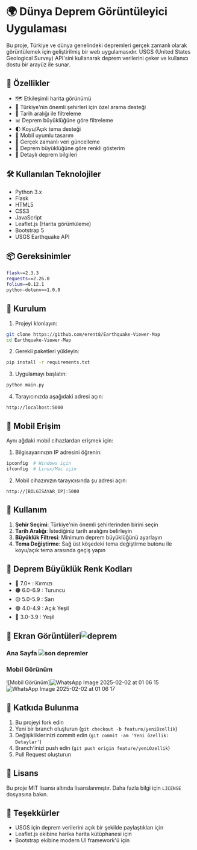 # 🌍 Dünya Deprem Görüntüleyici Uygulaması

Bu proje, Türkiye ve dünya genelindeki depremleri gerçek zamanlı olarak görüntülemek için geliştirilmiş bir web uygulamasıdır. USGS (United States Geological Survey) API'sini kullanarak deprem verilerini çeker ve kullanıcı dostu bir arayüz ile sunar.

## 🌟 Özellikler

- 🗺️ Etkileşimli harita görünümü
- 📍 Türkiye'nin önemli şehirleri için özel arama desteği
- 📅 Tarih aralığı ile filtreleme
- 📊 Deprem büyüklüğüne göre filtreleme
- 🌓 Koyu/Açık tema desteği
- 📱 Mobil uyumlu tasarım
- 🔄 Gerçek zamanlı veri güncelleme
- 🎨 Deprem büyüklüğüne göre renkli gösterim
- 📝 Detaylı deprem bilgileri

## 🛠️ Kullanılan Teknolojiler

- Python 3.x
- Flask
- HTML5
- CSS3
- JavaScript
- Leaflet.js (Harita görüntüleme)
- Bootstrap 5
- USGS Earthquake API

## 📦 Gereksinimler

```bash
flask==2.3.3
requests==2.26.0
folium==0.12.1
python-dotenv==1.0.0
```

## 🚀 Kurulum

1. Projeyi klonlayın:
```bash
git clone https://github.com/erent8/Earthquake-Viewer-Map
cd Earthquake-Viewer-Map
```

2. Gerekli paketleri yükleyin:
```bash
pip install -r requirements.txt
```

3. Uygulamayı başlatın:
```bash
python main.py
```

4. Tarayıcınızda aşağıdaki adresi açın:
```
http://localhost:5000
```

## 📱 Mobil Erişim

Aynı ağdaki mobil cihazlardan erişmek için:

1. Bilgisayarınızın IP adresini öğrenin:
```bash
ipconfig  # Windows için
ifconfig  # Linux/Mac için
```

2. Mobil cihazınızın tarayıcısında şu adresi açın:
```
http://[BILGISAYAR_IP]:5000
```

## 🎯 Kullanım

1. **Şehir Seçimi**: Türkiye'nin önemli şehirlerinden birini seçin
2. **Tarih Aralığı**: İstediğiniz tarih aralığını belirleyin
3. **Büyüklük Filtresi**: Minimum deprem büyüklüğünü ayarlayın
4. **Tema Değiştirme**: Sağ üst köşedeki tema değiştirme butonu ile koyu/açık tema arasında geçiş yapın

## 🎨 Deprem Büyüklük Renk Kodları

- 🔴 7.0+ : Kırmızı
- 🟠 6.0-6.9 : Turuncu
- 🟡 5.0-5.9 : Sarı
- 🟢 4.0-4.9 : Açık Yeşil
- 💚 3.0-3.9 : Yeşil

## 📸 Ekran Görüntüleri![deprem ](https://github.com/user-attachments/assets/cc6458a5-2dd4-492d-8b87-98cc500a3994)


### Ana Sayfa ![son depremler](https://github.com/user-attachments/assets/75ad1883-1f38-4870-a7a9-8cc7e85e77a6)


### Mobil Görünüm
![Mobil Görünüm]![WhatsApp Image 2025-02-02 at 01 06 15](https://github.com/user-attachments/assets/874af02e-aa9e-45a4-9d60-58f664560aa2)
![WhatsApp Image 2025-02-02 at 01 06 17](https://github.com/user-attachments/assets/6ebad528-c2c7-4e53-afe8-efbe2fedf39d)


## 🤝 Katkıda Bulunma

1. Bu projeyi fork edin
2. Yeni bir branch oluşturun (`git checkout -b feature/yeniOzellik`)
3. Değişikliklerinizi commit edin (`git commit -am 'Yeni özellik: Detaylar'`)
4. Branch'inizi push edin (`git push origin feature/yeniOzellik`)
5. Pull Request oluşturun

## 📄 Lisans

Bu proje MIT lisansı altında lisanslanmıştır. Daha fazla bilgi için `LICENSE` dosyasına bakın.

## 🙏 Teşekkürler

- USGS için deprem verilerini açık bir şekilde paylaştıkları için
- Leaflet.js ekibine harika harita kütüphanesi için
- Bootstrap ekibine modern UI framework'ü için 
